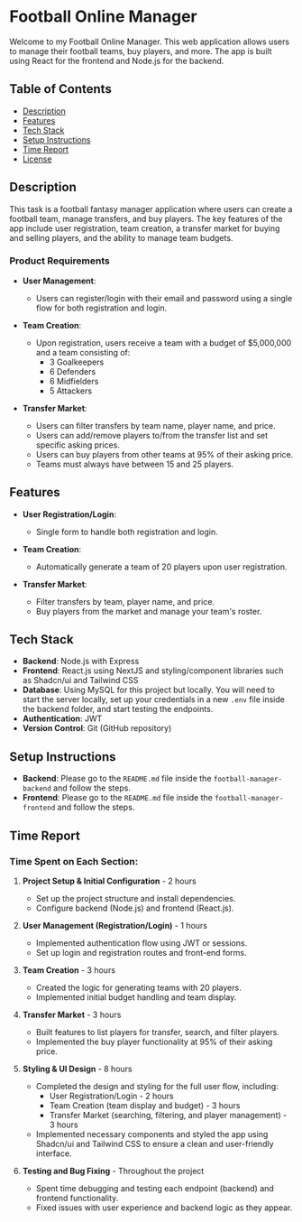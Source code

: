 # Football Online Manager 

Welcome to my Football Online Manager. This web application allows users to manage their football teams, buy players, and more. The app is built using React for the frontend and Node.js for the backend.

## Table of Contents
- [Description](#description)
- [Features](#features)
- [Tech Stack](#tech-stack)
- [Setup Instructions](#setup-instructions)
- [Time Report](#time-report)
- [License](#license)

## Description

This task is a football fantasy manager application where users can create a football team, manage transfers, and buy players. The key features of the app include user registration, team creation, a transfer market for buying and selling players, and the ability to manage team budgets.

### Product Requirements

- **User Management**: 
  - Users can register/login with their email and password using a single flow for both registration and login.

- **Team Creation**:
  - Upon registration, users receive a team with a budget of $5,000,000 and a team consisting of:
    - 3 Goalkeepers
    - 6 Defenders
    - 6 Midfielders
    - 5 Attackers

- **Transfer Market**:
  - Users can filter transfers by team name, player name, and price.
  - Users can add/remove players to/from the transfer list and set specific asking prices.
  - Users can buy players from other teams at 95% of their asking price.
  - Teams must always have between 15 and 25 players.

## Features

- **User Registration/Login**: 
  - Single form to handle both registration and login.
  
- **Team Creation**:
  - Automatically generate a team of 20 players upon user registration.
  
- **Transfer Market**:
  - Filter transfers by team, player name, and price.
  - Buy players from the market and manage your team's roster.

## Tech Stack

- **Backend**: Node.js with Express
- **Frontend**: React.js using NextJS and styling/component libraries such as Shadcn/ui and Tailwind CSS
- **Database**: Using MySQL for this project but locally. You will need to start the server locally, set up your credentials in a new `.env` file inside the backend folder, and start testing the endpoints.
- **Authentication**: JWT
- **Version Control**: Git (GitHub repository)

## Setup Instructions

- **Backend**: Please go to the `README.md` file inside the `football-manager-backend` and follow the steps.
- **Frontend**: Please go to the `README.md` file inside the `football-manager-frontend` and follow the steps.

## Time Report  

### Time Spent on Each Section:

1. **Project Setup & Initial Configuration** - 2 hours
   - Set up the project structure and install dependencies.
   - Configure backend (Node.js) and frontend (React.js).
  
2. **User Management (Registration/Login)** - 1 hours
   - Implemented authentication flow using JWT or sessions.
   - Set up login and registration routes and front-end forms.

3. **Team Creation** - 3 hours
   - Created the logic for generating teams with 20 players.
   - Implemented initial budget handling and team display.

4. **Transfer Market** - 3 hours
   - Built features to list players for transfer, search, and filter players.
   - Implemented the buy player functionality at 95% of their asking price.

5. **Styling & UI Design** - 8 hours
   - Completed the design and styling for the full user flow, including:
     - User Registration/Login - 2 hours
     - Team Creation (team display and budget) - 3 hours
     - Transfer Market (searching, filtering, and player management) - 3 hours
   - Implemented necessary components and styled the app using Shadcn/ui and Tailwind CSS to ensure a clean and user-friendly interface.

6. **Testing and Bug Fixing** - Throughout the project
    - Spent time debugging and testing each endpoint (backend) and frontend functionality.
    - Fixed issues with user experience and backend logic as they appear.
